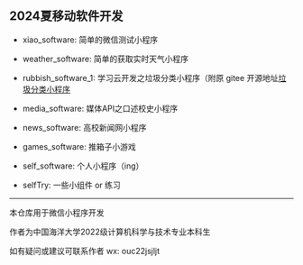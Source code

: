 ## 2024夏移动软件开发

- xiao_software: 简单的微信测试小程序


- weather_software: 简单的获取实时天气小程序


- rubbish_software_1: 学习云开发之垃圾分类小程序（附原 gitee 开源地址[垃圾分类小程序](https://gitee.com/xxwan/garbage-sorting-applet)


- media_software: 媒体API之口述校史小程序
- news_software: 高校新闻网小程序
- games_software: 推箱子小游戏
- self_software: 个人小程序（ing）
- selfTry: 一些小组件 or 练习

---

本仓库用于微信小程序开发

作者为中国海洋大学2022级计算机科学与技术专业本科生

如有疑问或建议可联系作者 wx: ouc22jsjljt
